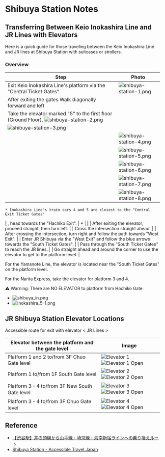 # Shibuya Station Notes

## Transferring Between Keio Inokashira Line and JR Lines with Elevators

Here is a quick guide for those traveling between the Keio Inokashira Line and JR lines at Shibuya Station with suitcases or strollers.

### Overview

| Step                                                                                                                                          | Photo                                                                         |
| --------------------------------------------------------------------------------------------------------------------------------------------- | ----------------------------------------------------------------------------- |
| Exit Keio Inokashira Line's platform via the "Central Ticket Gates".                                                                          | ![shibuya-station-1.png](content/train-station-shibuya/shibuya-station-1.png) |
| After exiting the gates Walk diagonally forward and left                                                                                      |
| Take the elevator marked "5" to the first floor (Ground Floor). ![shibuya-station-2.png](content/train-station-shibuya/shibuya-station-2.png) |
| ![shibuya-station-3.png](content/train-station-shibuya/shibuya-station-3.png)                                                                 |
|                                                                                                                                               | ![shibuya-station-4.png](content/train-station-shibuya/shibuya-station-4.png) |
|                                                                                                                                               | ![shibuya-station-5.png](content/train-station-shibuya/shibuya-station-5.png) |
|                                                                                                                                               | ![shibuya-station-6.png](content/train-station-shibuya/shibuya-station-6.png) |
|                                                                                                                                               | ![shibuya-station-7.png](content/train-station-shibuya/shibuya-station-7.png) |
|                                                                                                                                               | ![shibuya-station-8.png](content/train-station-shibuya/shibuya-station-8.png) |

    * Inokashira Line's train cars 4 and 5 are closest to the "Central Exit Ticket Gates"
| , head towards the "Hachiko Exit". | 
    * 
|  | 
| After exiting the elevator, proceed straight, then turn left. | 
| Cross the intersection straight ahead. | 
| After crossing the intersection, turn right and follow the path towards "West Exit". | 
| Enter JR Shibuya via the "West Exit" and follow the blue arrows towards the "South Ticket Gates". | 
| Pass through the "South Ticket Gates" to reach the JR lines. | 
| Go straight ahead and around the corner to use the elevator to get to the platform level. | 

For the Yamanote Line, the elevator is located near the "South Ticket Gates" on the platform level.

For the Narita Express, take the elevator for platform 3 and 4.

⚠️ Warning: There are NO ELEVATOR to platform from Hachiko Gate.

* ![shibuya_in.png](content/train-station-shibuya/shibuya_in.png)
* ![inokashira_5-1.png](content/train-station-shibuya/inokashira_5-1.png)


## JR Shibuya Station Elevator Locations

Accessible route for exit with elevator
< JR Lines >

| Elevator between the platform and the gate level | Image                                                                                                                             |
| ------------------------------------------------ | --------------------------------------------------------------------------------------------------------------------------------- |
| Platform 1 and 2 to/from 3F Chuo Gate level      | ![Elevator 1](content/train-station-shibuya/elevator-1.png) ![Elevator 1 Open](content/train-station-shibuya/elevator-1-open.png) |
| Platform 1 to/from 1F South Gate level           | ![Elevator 2](content/train-station-shibuya/elevator-2.png) ![Elevator 2 Open](content/train-station-shibuya/elevator-2-open.png) |
| Platform 3・4 to/from 3F New South Gate level    | ![Elevator 3](content/train-station-shibuya/elevator-3.png) ![Elevator 3 Open](content/train-station-shibuya/elevator-3-open.png) |
| Platform 3・4 to/from 3F Chuo Gate level         | ![Elevator 4](content/train-station-shibuya/elevator-4.png) ![Elevator 4 Open](content/train-station-shibuya/elevator-4-open.png) |

## Reference

* [【渋谷駅】井の頭線から山手線・埼京線・湘南新宿ラインへの乗り換えルート](https://wadattsu261.com/content/shibuya-keioinokashiraline-jrline-transfer-information/)
* [Shibuya Station - Accessible Travel Japan](https://accessible-japan.jp/tokyo/shibuya_shibuya_sta.html)
